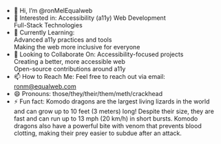 - 👋 Hi, I’m @ronMelEqualweb
- 👀 Interested in:
  Accessibility (a11y)
  Web Development  
  Full-Stack Technologies
- 🌱 Currently Learning:  
  Advanced a11y practices and tools  
  Making the web more inclusive for everyone
- 💞️ Looking to Collaborate On:
  Accessibility-focused projects  
  Creating a better, more accessible web  
  Open-source contributions around a11y
- 📫 How to Reach Me:
  Feel free to reach out via email: ronm@equalweb.com
- 😄 Pronouns: those/they/their/them/meth/crackhead
- ⚡ Fun fact:
  Komodo dragons are the largest living lizards in the world and can grow up to 10 feet (3 meters) long!
   Despite their size, they are fast and can run up to 13 mph (20 km/h) in short bursts.
    Komodo dragons also have a powerful bite with venom that prevents blood clotting, making their prey easier to subdue after an attack.
<!---
ronMelEqualweb/ronMelEqualweb is a ✨ special ✨ repository because its `README.md` (this file) appears on your GitHub profile.
You can click the Preview link to take a look at your changes.
--->
